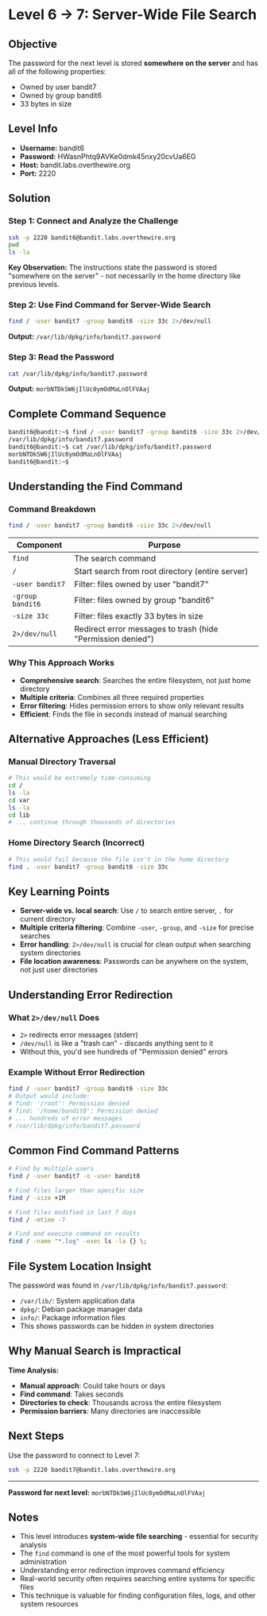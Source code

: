 # Level 6 → 7: Server-Wide File Search

## Objective
The password for the next level is stored **somewhere on the server** and has all of the following properties:
- Owned by user bandit7
- Owned by group bandit6
- 33 bytes in size

## Level Info
- **Username:** bandit6
- **Password:** HWasnPhtq9AVKe0dmk45nxy20cvUa6EG
- **Host:** bandit.labs.overthewire.org
- **Port:** 2220

## Solution

### Step 1: Connect and Analyze the Challenge
```bash
ssh -p 2220 bandit6@bandit.labs.overthewire.org
pwd
ls -la
```

**Key Observation:** The instructions state the password is stored "somewhere on the server" - not necessarily in the home directory like previous levels.

### Step 2: Use Find Command for Server-Wide Search
```bash
find / -user bandit7 -group bandit6 -size 33c 2>/dev/null
```
**Output:** `/var/lib/dpkg/info/bandit7.password`

### Step 3: Read the Password
```bash
cat /var/lib/dpkg/info/bandit7.password
```
**Output:** `morbNTDkSW6jIlUc0ymOdMaLnOlFVAaj`

## Complete Command Sequence
```bash
bandit6@bandit:~$ find / -user bandit7 -group bandit6 -size 33c 2>/dev/null
/var/lib/dpkg/info/bandit7.password
bandit6@bandit:~$ cat /var/lib/dpkg/info/bandit7.password
morbNTDkSW6jIlUc0ymOdMaLnOlFVAaj
bandit6@bandit:~$
```

## Understanding the Find Command

### Command Breakdown
```bash
find / -user bandit7 -group bandit6 -size 33c 2>/dev/null
```

| Component | Purpose |
|-----------|---------|
| `find` | The search command |
| `/` | Start search from root directory (entire server) |
| `-user bandit7` | Filter: files owned by user "bandit7" |
| `-group bandit6` | Filter: files owned by group "bandit6" |
| `-size 33c` | Filter: files exactly 33 bytes in size |
| `2>/dev/null` | Redirect error messages to trash (hide "Permission denied") |

### Why This Approach Works
- **Comprehensive search**: Searches the entire filesystem, not just home directory
- **Multiple criteria**: Combines all three required properties
- **Error filtering**: Hides permission errors to show only relevant results
- **Efficient**: Finds the file in seconds instead of manual searching

## Alternative Approaches (Less Efficient)

### Manual Directory Traversal
```bash
# This would be extremely time-consuming
cd /
ls -la
cd var
ls -la
cd lib
# ... continue through thousands of directories
```

### Home Directory Search (Incorrect)
```bash
# This would fail because the file isn't in the home directory
find . -user bandit7 -group bandit6 -size 33c
```

## Key Learning Points

- **Server-wide vs. local search**: Use `/` to search entire server, `.` for current directory
- **Multiple criteria filtering**: Combine `-user`, `-group`, and `-size` for precise searches
- **Error handling**: `2>/dev/null` is crucial for clean output when searching system directories
- **File location awareness**: Passwords can be anywhere on the system, not just user directories

## Understanding Error Redirection

### What `2>/dev/null` Does
- `2>` redirects error messages (stderr)
- `/dev/null` is like a "trash can" - discards anything sent to it
- Without this, you'd see hundreds of "Permission denied" errors

### Example Without Error Redirection
```bash
find / -user bandit7 -group bandit6 -size 33c
# Output would include:
# find: '/root': Permission denied
# find: '/home/bandit0': Permission denied
# ... hundreds of error messages
# /var/lib/dpkg/info/bandit7.password
```

## Common Find Command Patterns

```bash
# Find by multiple users
find / -user bandit7 -o -user bandit8

# Find files larger than specific size
find / -size +1M

# Find files modified in last 7 days
find / -mtime -7

# Find and execute command on results
find / -name "*.log" -exec ls -la {} \;
```

## File System Location Insight

The password was found in `/var/lib/dpkg/info/bandit7.password`:
- `/var/lib/`: System application data
- `dpkg/`: Debian package manager data
- `info/`: Package information files
- This shows passwords can be hidden in system directories

## Why Manual Search is Impractical

**Time Analysis:**
- **Manual approach**: Could take hours or days
- **Find command**: Takes seconds
- **Directories to check**: Thousands across the entire filesystem
- **Permission barriers**: Many directories are inaccessible

## Next Steps

Use the password to connect to Level 7:
```bash
ssh -p 2220 bandit7@bandit.labs.overthewire.org
```

---

**Password for next level:** `morbNTDkSW6jIlUc0ymOdMaLnOlFVAaj`

## Notes

- This level introduces **system-wide file searching** - essential for security analysis
- The `find` command is one of the most powerful tools for system administration
- Understanding error redirection improves command efficiency
- Real-world security often requires searching entire systems for specific files
- This technique is valuable for finding configuration files, logs, and other system resources
